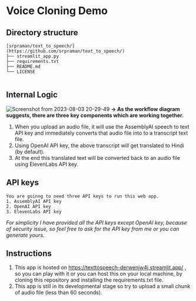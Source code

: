 
# Voice Cloning Demo  
## Directory structure
```
[srpraman/text_to_speech/](https://github.com/srpraman/text_to_speech/)
├── streamlit_app.py
├── requirements.txt
├── README.md
└── LICENSE
 
```
## Internal Logic
![Screenshot from 2023-08-03 20-29-49](https://github.com/srpraman/text_to_speech/assets/101314229/c73d1e6c-fab0-4043-8a11-dc0f3fe8459b)
**->  As the workflow diagram suggests, there are three key components which are working together.** 
   1. When you upload an audio file, it will use the AssemblyAI speech to text API key and immediately converts that audio file into to a transcript text file.
   2. Using OpenAI API key, the above transcript will get translated to Hindi (by default).
   3. At the end this translated text will be converted back to an audio file using ElevenLabs API key.     

## API keys
```
You are goinng to need three API keys to run this web app.
1. AssemblyAI API key
2. OpenAI API key
3. ElevenLabs API key
```

*For simplicity I have provided all the API keys except OpenAI key, because of security issue, so feel free to ask for the API key from me or you can generate yours.* 


## Instructions
1. This app is hosted on https://texttospeech-derwenjw4j.streamlit.app/ , so you can play with it or you can host this on your local machine, by cloning this repository and installing the requirements.txt file.
2. This app is still in its developmental stage so try to upload a small chunk of audio file (less than 60 seconds).


